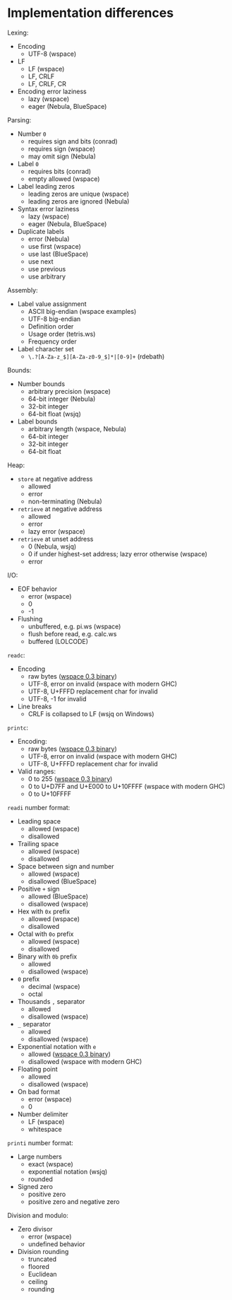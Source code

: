 # Implementation differences

Lexing:

- Encoding
  - UTF-8 (wspace)
- LF
  - LF (wspace)
  - LF, CRLF
  - LF, CRLF, CR
- Encoding error laziness
  - lazy (wspace)
  - eager (Nebula, BlueSpace)

Parsing:

- Number `0`
  - requires sign and bits (conrad)
  - requires sign (wspace)
  - may omit sign (Nebula)
- Label `0`
  - requires bits (conrad)
  - empty allowed (wspace)
- Label leading zeros
  - leading zeros are unique (wspace)
  - leading zeros are ignored (Nebula)
- Syntax error laziness
  - lazy (wspace)
  - eager (Nebula, BlueSpace)
- Duplicate labels
  - error (Nebula)
  - use first (wspace)
  - use last (BlueSpace)
  - use next
  - use previous
  - use arbitrary

Assembly:

- Label value assignment
  - ASCII big-endian (wspace examples)
  - UTF-8 big-endian
  - Definition order
  - Usage order (tetris.ws)
  - Frequency order
- Label character set
  - `\.?[A-Za-z_$][A-Za-z0-9_$]*|[0-9]+` (rdebath)

Bounds:

- Number bounds
  - arbitrary precision (wspace)
  - 64-bit integer (Nebula)
  - 32-bit integer
  - 64-bit float (wsjq)
- Label bounds
  - arbitrary length (wspace, Nebula)
  - 64-bit integer
  - 32-bit integer
  - 64-bit float

Heap:

- `store` at negative address
  - allowed
  - error
  - non-terminating (Nebula)
- `retrieve` at negative address
  - allowed
  - error
  - lazy error (wspace)
- `retrieve` at unset address
  - 0 (Nebula, wsjq)
  - 0 if under highest-set address; lazy error otherwise (wspace)
  - error

I/O:

- EOF behavior
  - error (wspace)
  - 0
  - -1
- Flushing
  - unbuffered, e.g. pi.ws (wspace)
  - flush before read, e.g. calc.ws
  - buffered (LOLCODE)

`readc`:

- Encoding
  - raw bytes ([wspace 0.3 binary])
  - UTF-8, error on invalid (wspace with modern GHC)
  - UTF-8, U+FFFD replacement char for invalid
  - UTF-8, -1 for invalid
- Line breaks
  - CRLF is collapsed to LF (wsjq on Windows)

`printc`:

- Encoding:
  - raw bytes ([wspace 0.3 binary])
  - UTF-8, error on invalid (wspace with modern GHC)
  - UTF-8, U+FFFD replacement char for invalid
- Valid ranges:
  - 0 to 255 ([wspace 0.3 binary])
  - 0 to U+D7FF and U+E000 to U+10FFFF (wspace with modern GHC)
  - 0 to U+10FFFF

`readi` number format:

- Leading space
  - allowed (wspace)
  - disallowed
- Trailing space
  - allowed (wspace)
  - disallowed
- Space between sign and number
  - allowed (wspace)
  - disallowed (BlueSpace)
- Positive `+` sign
  - allowed (BlueSpace)
  - disallowed (wspace)
- Hex with `0x` prefix
  - allowed (wspace)
  - disallowed
- Octal with `0o` prefix
  - allowed (wspace)
  - disallowed
- Binary with `0b` prefix
  - allowed
  - disallowed (wspace)
- `0` prefix
  - decimal (wspace)
  - octal
- Thousands `,` separator
  - allowed
  - disallowed (wspace)
- `_` separator
  - allowed
  - disallowed (wspace)
- Exponential notation with `e`
  - allowed ([wspace 0.3 binary])
  - disallowed (wspace with modern GHC)
- Floating point
  - allowed
  - disallowed (wspace)
- On bad format
  - error (wspace)
  - 0
- Number delimiter
  - LF (wspace)
  - whitespace

`printi` number format:

- Large numbers
  - exact (wspace)
  - exponential notation (wsjq)
  - rounded
- Signed zero
  - positive zero
  - positive zero and negative zero

Division and modulo:

- Zero divisor
  - error (wspace)
  - undefined behavior
- Division rounding
  - truncated
  - floored
  - Euclidean
  - ceiling
  - rounding

[wspace 0.3 binary]: https://web.archive.org/web/20150717140342/http://compsoc.dur.ac.uk:80/whitespace/downloads/wspace

